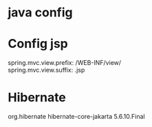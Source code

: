 # java config
<h1>Config jsp</h1>
<td>spring.mvc.view.prefix: /WEB-INF/view/ <br>
spring.mvc.view.suffix: .jsp</td>
<h1>Hibernate</h1>
<td>
  <dependency>
    <groupId>org.hibernate</groupId>
    <artifactId>hibernate-core-jakarta</artifactId>
    <version>5.6.10.Final</version>
</dependency>
</td>
